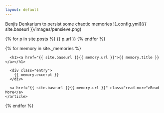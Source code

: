 ```yaml
---
layout: default
---
```

Benjis Denkarium to persist some chaotic memories
![_config.yml]({{ site.baseurl }}/images/pensieve.png)

{% for p in site.posts %}
{{ p.url }}
{% endfor %}



<div class="memories">
  {% for memory in site._memories %}
    <article class="memory">

      <h1><a href="{{ site.baseurl }}{{ memory.url }}">{{ memory.title }}</a></h1>

      <div class="entry">
        {{ memory.excerpt }}
      </div>

      <a href="{{ site.baseurl }}{{ memory.url }}" class="read-more">Read More</a>
    </article>
  {% endfor %}
</div>
